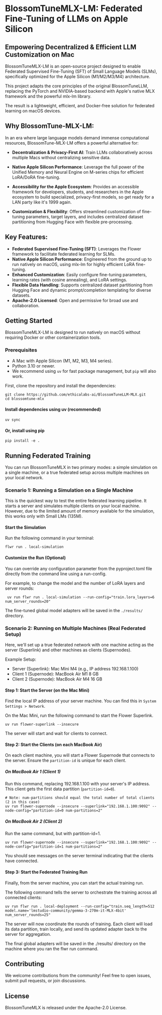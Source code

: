 # BlossomTuneMLX-LM: Federated Fine-Tuning of LLMs on Apple Silicon


## Empowering Decentralized & Efficient LLM Customization on Mac

BlossomTuneMLX-LM is an open-source project designed to enable Federated Supervised Fine-Tuning (SFT) of Small Language Models (SLMs), specifically optimized for the Apple Silicon (M1/M2/M3/M4) architecture.

This project adapts the core principles of the original BlossomTuneLLM, replacing the PyTorch and NVIDIA-based backend with Apple's native MLX framework and the powerful mlx-lm library.

The result is a lightweight, efficient, and Docker-free solution for federated learning on macOS devices.

## Why BlossomTune-MLX-LM:

In an era where large language models demand immense computational resources, BlossomTune-MLX-LM offers a powerful alternative for:

- **Decentralization & Privacy-First AI**: Train LLMs collaboratively across multiple Macs without centralizing sensitive data.

- **Native Apple Silicon Performance**: Leverage the full power of the Unified Memory and Neural Engine on M-series chips for efficient LoRA/DoRA fine-tuning.

- **Accessibility for the Apple Ecosystem**: Provides an accessible framework for developers, students, and researchers in the Apple ecosystem to build specialized, privacy-first models, so get ready for a LAN party like it's 1999 again.

- **Customization & Flexibility**: Offers streamlined customization of fine-tuning parameters, target layers, and includes centralized dataset partitioning from Hugging Face with flexible pre-processing.

## Key Features:

- **Federated Supervised Fine-Tuning (SFT)**: Leverages the Flower framework to facilitate federated learning for SLMs.
- **Native Apple Silicon Performance**: Engineered from the ground up to run natively on macOS, using mlx-lm for highly efficient LoRA fine-tuning.
- **Enhanced Customization**: Easily configure fine-tuning parameters, learning rates (with cosine annealing), and LoRA settings.
- **Flexible Data Handling**: Supports centralized dataset partitioning from Hugging Face and dynamic prompt/completion templating for diverse datasets.
- **Apache-2.0 Licensed**: Open and permissive for broad use and collaboration.

## Getting Started

BlossomTuneMLX-LM is designed to run natively on macOS without requiring Docker or other containerization tools.

### Prerequisites

- A Mac with Apple Silicon (M1, M2, M3, M4 series).
- Python 3.10 or newer.
- We recommend using `uv` for fast package management, but `pip` will also work.

First, clone the repository and install the dependencies:

```
git clone https://github.com/ethicalabs-ai/BlossomTuneLLM-MLX.git
cd blossomtune-mlx
```

#### Install dependencies using uv (recommended)

```
uv sync
```

#### Or, install using pip

```
pip install -e .
```

## Running Federated Training

You can run BlossomTuneMLX in two primary modes: a simple simulation on a single machine, or a true federated setup across multiple machines on your local network.


### Scenario 1: Running a Simulation on a Single Machine

This is the quickest way to test the entire federated learning pipeline. It starts a server and simulates multiple clients on your local machine. However, due to the limited amount of memory available for the simulation, this works only with Small LMs (135M).

#### Start the Simulation
    
Run the following command in your terminal:

```
flwr run . local-simulation
```

#### Customize the Run (Optional)

You can override any configuration parameter from the pyproject.toml file directly from the command line using a run-config.

For example, to change the model and the number of LoRA layers and server rounds:

```
 uv run flwr run . local-simulation --run-config="train.lora_layers=6 num_server_rounds=20"
 ```

The fine-tuned global model adapters will be saved in the `./results/` directory.

### Scenario 2: Running on Multiple Machines (Real Federated Setup)

Here, we'll set up a true federated network with one machine acting as the server (Superlink) and other machines as clients (Supernodes).

Example Setup:

- Server (Superlink): Mac Mini M4 (e.g., IP address 192.168.1.100)
- Client 1 (Supernode): MacBook Air M1 8 GB
- Client 2 (Supernode): MacBook Air M4 16 GB

#### Step 1: Start the Server (on the Mac Mini)

Find the local IP address of your server machine. You can find this in `System Settings > Network`.

On the Mac Mini, run the following command to start the Flower Superlink.

```
uv run flower-superlink --insecure
```

The server will start and wait for clients to connect.

#### Step 2: Start the Clients (on each MacBook Air)

On each client machine, you will start a Flower Supernode that connects to the server. Ensure the `partition-id` is unique for each client.

##### On MacBook Air 1 (Client 1)

Run this command, replacing 192.168.1.100 with your server's IP address. This client gets the first data partition (`partition-id=0`).

```
# Note: num-partitions should equal the total number of total clients (2 in this case)
uv run flower-supernode --insecure --superlink="192.168.1.100:9092" --node-config="partition-id=0 num-partitions=2"
```

##### On MacBook Air 2 (Client 2)

Run the same command, but with partition-id=1.

```
uv run flower-supernode --insecure --superlink="192.168.1.100:9092" --node-config="partition-id=1 num-partitions=2"
```

You should see messages on the server terminal indicating that the clients have connected.

#### Step 3: Start the Federated Training Run

Finally, from the server machine, you can start the actual training run.

The following command tells the server to orchestrate the training across all connected clients:

```
uv run flwr run . local-deployment --run-config="train.seq_length=512 model.name='lmstudio-community/gemma-3-270m-it-MLX-4bit' num_server_rounds=25"
```

The server will now coordinate the rounds of training. Each client will load its data partition, train locally, and send its updated adapter back to the server for aggregation.

The final global adapters will be saved in the ./results/ directory on the machine where you ran the flwr run command.

## Contributing

We welcome contributions from the community! Feel free to open issues, submit pull requests, or join discussions.

## License

BlossomTuneMLX is released under the Apache-2.0 License.
